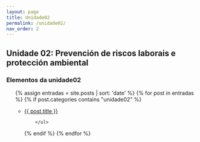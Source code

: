 ```yaml
---
layout: page
title: Unidade02
permalink: /unidade02/
nav_order: 2
---
```

Unidade 02: Prevención de riscos laborais e protección ambiental 
--- 

<h3>Elementos da unidade02</h3>


<ul>
 {% assign entradas = site.posts | sort: 'date' %}
  {% for post in entradas %}
   {% if post.categories contains "unidade02" %}
        <ul>
          <li>
             <a class="post-link" href="{{ post.url | prepend: site.baseurl }}">{{ post.title }}</a>
          </li>
          
        </ul>
   {% endif %}
  {% endfor %}
</ul>